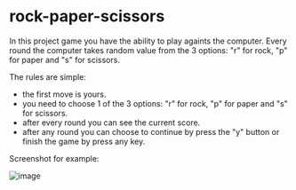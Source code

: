 # rock-paper-scissors
In this project game you have the ability to play againts the computer.
Every round the computer takes random value from the 3 options: "r" for rock, "p" for paper and "s" for scissors.

The rules are simple:
- the first move is yours.
- you need to choose 1 of the 3 options: "r" for rock, "p" for paper and "s" for scissors.
- after every round you can see the current score.
- after any round you can choose to continue by press the "y" button or finish the game by press any key.


Screenshot for example:

![image](https://user-images.githubusercontent.com/96150039/170489838-01a91c1a-d317-4892-9f57-0a2d014ff99d.png)
